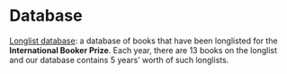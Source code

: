 # Database
[Longlist database](./longlist.db): a database of books that have been longlisted for the **International Booker Prize**. Each year, there are 13 books on the longlist and our database contains 5 years’ worth of such longlists.
